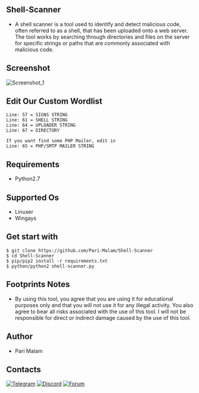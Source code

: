 ## Shell-Scanner
- A shell scanner is a tool used to identify and detect malicious code, often referred to as a shell, that has been uploaded onto a web server. The tool works by searching through directories and files on the server for specific strings or paths that are commonly associated with malicious code.
## Screenshot
![Screenshot_1](https://user-images.githubusercontent.com/25004320/236211315-073a6d87-90d1-48e1-9273-efd94ef15293.png)
## Edit Our Custom Wordlist
```
Line: 57 = SIGNS STRING
Line: 61 = SHELL STRING
Line: 64 = UPLOADER STRING
Line: 67 = DIRECTORY

If you want find some PHP Mailer, edit in
Line: 65 = PHP/SMTP MAILER STRING
```
## Requirements
- Python2.7
## Supported Os
- Linuxer
- Wingays
## Get start with
```
$ git clone https://github.com/Pari-Malam/Shell-Scanner
$ cd Shell-Scanner
$ pip/pip2 install -r requirements.txt
$ python/python2 shell-scanner.py
```
## Footprints Notes
- By using this tool, you agree that you are using it for educational purposes only and that you will not use it for any illegal activity. You also agree to bear all risks associated with the use of this tool. I will not be responsible for direct or indirect damage caused by the use of this tool.
## Author
- Pari Malam
## Contacts
[![Telegram](https://img.shields.io/badge/-Telegram-blue)](https://telegram.me/SurpriseMTFK)
[![Discord](https://img.shields.io/badge/-Discord-purple)](https://discordapp.com/users/829404192585678858)
[![Forum](https://img.shields.io/badge/-Forum-red)](https://dragonforce.io)
